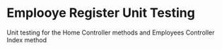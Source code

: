 ﻿<h1>Emplooye Register Unit Testing</h1>

<p>Unit testing for the Home Controller methods and Employees Controller Index method</p>
